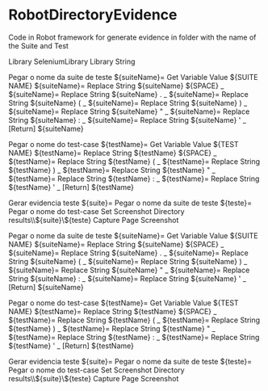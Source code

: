 # RobotDirectoryEvidence
Code in Robot framework for generate evidence in folder with the name of the Suite and Test 


Library  SeleniumLibrary
Library  String

Pegar o nome da suite de teste
	${suiteName}=	Get Variable Value	${SUITE NAME}
	${suiteName}=	Replace String	${suiteName}	${SPACE}	_
	${suiteName}=	Replace String	${suiteName}	.	_
	${suiteName}=	Replace String	${suiteName}	(	_
	${suiteName}=	Replace String	${suiteName}	)	_
	${suiteName}=	Replace String	${suiteName}	\"	_
	${suiteName}=	Replace String	${suiteName}	:	_
	${suiteName}=	Replace String	${suiteName}	\'	_
    [Return]        ${suiteName}

Pegar o nome do test-case
    ${testName}=	Get Variable Value	${TEST NAME}
	${testName}=	Replace String	${testName}	${SPACE}	_
	${testName}=	Replace String	${testName}	(	_
	${testName}=	Replace String	${testName}	)	_
	${testName}=	Replace String	${testName}	\"	_
	${testName}=	Replace String	${testName}	:	_
	${testName}=	Replace String	${testName}	\'	_
    [Return]        ${testName}

Gerar evidencia teste
    ${suite}=        Pegar o nome da suite de teste
    ${teste}=        Pegar o nome do test-case
    Set Screenshot Directory     results\\${suite}\\${teste}
    Capture Page Screenshot	 
    


Pegar o nome da suite de teste
	${suiteName}=	Get Variable Value	${SUITE NAME}
	${suiteName}=	Replace String	${suiteName}	${SPACE}	_
	${suiteName}=	Replace String	${suiteName}	.	_
	${suiteName}=	Replace String	${suiteName}	(	_
	${suiteName}=	Replace String	${suiteName}	)	_
	${suiteName}=	Replace String	${suiteName}	\"	_
	${suiteName}=	Replace String	${suiteName}	:	_
	${suiteName}=	Replace String	${suiteName}	\'	_
    [Return]        ${suiteName}

Pegar o nome do test-case
    ${testName}=	Get Variable Value	${TEST NAME}
	${testName}=	Replace String	${testName}	${SPACE}	_
	${testName}=	Replace String	${testName}	(	_
	${testName}=	Replace String	${testName}	)	_
	${testName}=	Replace String	${testName}	\"	_
	${testName}=	Replace String	${testName}	:	_
	${testName}=	Replace String	${testName}	\'	_
    [Return]        ${testName}

Gerar evidencia teste
    ${suite}=        Pegar o nome da suite de teste
    ${teste}=        Pegar o nome do test-case
    Set Screenshot Directory     results\\${suite}\\${teste}
    Capture Page Screenshot	 
    

